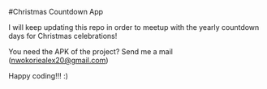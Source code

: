 #Christmas Countdown App

I will keep updating this repo in order to meetup with
the yearly countdown days for Christmas celebrations!

You need the APK of the project? Send me a mail (nwokoriealex20@gmail.com)

Happy coding!!! :)